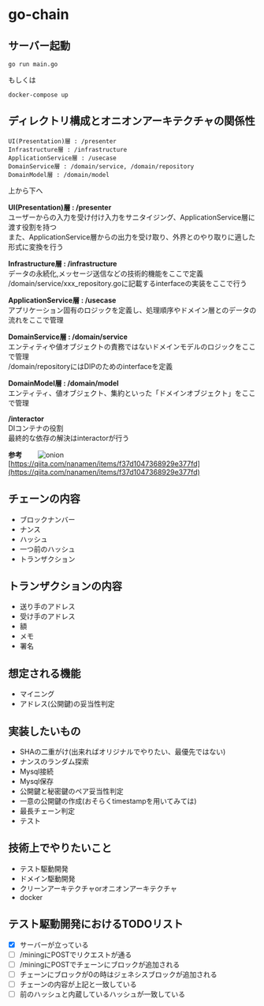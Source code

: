 # go-chain

## サーバー起動

```shell
go run main.go
```
もしくは  
```shell
docker-compose up
```

## ディレクトリ構成とオニオンアーキテクチャの関係性

```shell
UI(Presentation)層 : /presenter
Infrastructure層 : /infrastructure
ApplicationService層 : /usecase
DomainService層 : /domain/service, /domain/repository
DomainModel層 : /domain/model
```
   
上から下へ  

**UI(Presentation)層 : /presenter**  
ユーザーからの入力を受け付け入力をサニタイジング、ApplicationService層に渡す役割を持つ  
また、ApplicationService層からの出力を受け取り、外界とのやり取りに適した形式に変換を行う  
  
**Infrastructure層 : /infrastructure**  
データの永続化,メッセージ送信などの技術的機能をここで定義  
/domain/service/xxx_repository.goに記載するinterfaceの実装をここで行う  

**ApplicationService層 : /usecase**    
アプリケーション固有のロジックを定義し、処理順序やドメイン層とのデータの流れをここで管理  
  
**DomainService層 : /domain/service**  
エンティティや値オブジェクトの責務ではないドメインモデルのロジックをここで管理  
/domain/repositoryにはDIPのためのinterfaceを定義  
  
**DomainModel層 : /domain/model**  
エンティティ、値オブジェクト、集約といった「ドメインオブジェクト」をここで管理  
  
**/interactor**  
DIコンテナの役割  
最終的な依存の解決はinteractorが行う  

__参考__　　
![onion](https://user-images.githubusercontent.com/28241735/120328338-b0a8f080-c325-11eb-965b-4c355a03e983.jpeg)  
[https://qiita.com/nanamen/items/f37d1047368929e377fd](https://qiita.com/nanamen/items/f37d1047368929e377fd)

  

## チェーンの内容
  
- ブロックナンバー  
- ナンス  
- ハッシュ
- 一つ前のハッシュ  
- トランザクション  
  
## トランザクションの内容  
  
- 送り手のアドレス  
- 受け手のアドレス  
- 額 
- メモ
- 署名


## 想定される機能  
  
- マイニング
- アドレス(公開鍵)の妥当性判定

## 実装したいもの

- SHAの二重がけ(出来ればオリジナルでやりたい、最優先ではない)  
- ナンスのランダム探索  
- Mysql接続
- Mysql保存
- 公開鍵と秘密鍵のペア妥当性判定
- 一意の公開鍵の作成(おそらくtimestampを用いてみては)
- 最長チェーン判定
- テスト

## 技術上でやりたいこと

- テスト駆動開発
- ドメイン駆動開発
- クリーンアーキテクチャorオニオンアーキテクチャ
- docker

## テスト駆動開発におけるTODOリスト  

- [x] サーバーが立っている
- [ ] /miningにPOSTでリクエストが通る
- [ ] /miningにPOSTでチェーンにブロックが追加される
- [ ] チェーンにブロックが0の時はジェネシスブロックが追加される
- [ ] チェーンの内容が上記と一致している
- [ ] 前のハッシュと内蔵しているハッシュが一致している
